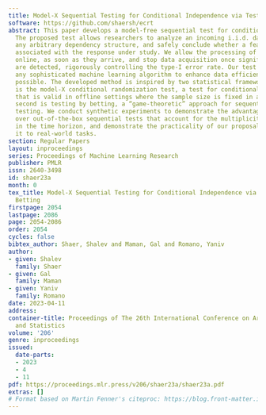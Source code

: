 ```yaml
---
title: Model-X Sequential Testing for Conditional Independence via Testing by Betting
software: https://github.com/shaersh/ecrt
abstract: This paper develops a model-free sequential test for conditional independence.
  The proposed test allows researchers to analyze an incoming i.i.d. data stream with
  any arbitrary dependency structure, and safely conclude whether a feature is conditionally
  associated with the response under study. We allow the processing of data points
  online, as soon as they arrive, and stop data acquisition once significant results
  are detected, rigorously controlling the type-I error rate. Our test can work with
  any sophisticated machine learning algorithm to enhance data efficiency to the extent
  possible. The developed method is inspired by two statistical frameworks. The first
  is the model-X conditional randomization test, a test for conditional independence
  that is valid in offline settings where the sample size is fixed in advance. The
  second is testing by betting, a “game-theoretic” approach for sequential hypothesis
  testing. We conduct synthetic experiments to demonstrate the advantage of our test
  over out-of-the-box sequential tests that account for the multiplicity of tests
  in the time horizon, and demonstrate the practicality of our proposal by applying
  it to real-world tasks.
section: Regular Papers
layout: inproceedings
series: Proceedings of Machine Learning Research
publisher: PMLR
issn: 2640-3498
id: shaer23a
month: 0
tex_title: Model-X Sequential Testing for Conditional Independence via Testing by
  Betting
firstpage: 2054
lastpage: 2086
page: 2054-2086
order: 2054
cycles: false
bibtex_author: Shaer, Shalev and Maman, Gal and Romano, Yaniv
author:
- given: Shalev
  family: Shaer
- given: Gal
  family: Maman
- given: Yaniv
  family: Romano
date: 2023-04-11
address:
container-title: Proceedings of The 26th International Conference on Artificial Intelligence
  and Statistics
volume: '206'
genre: inproceedings
issued:
  date-parts:
  - 2023
  - 4
  - 11
pdf: https://proceedings.mlr.press/v206/shaer23a/shaer23a.pdf
extras: []
# Format based on Martin Fenner's citeproc: https://blog.front-matter.io/posts/citeproc-yaml-for-bibliographies/
---
```

